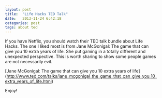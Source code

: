 ```yaml
---
layout: post
title:  "Life Hacks TED Talk"
date:   2013-11-24 6:42:18
categories: post
tags: about ted
---
```


If you have Netflix, you should watch their TED talk bundle about Life Hacks. The one I liked most is from Jane McGonigal: The game that can give you 10 extra years of life. She put gaming in a totally different and unexpected perspective. This is worth sharing to show some people games are not necessarily evil.

[Jane McGonigal: The game that can give you 10 extra years of life] (http://www.ted.com/talks/jane_mcgonigal_the_game_that_can_give_you_10_extra_years_of_life.html)

Enjoy!